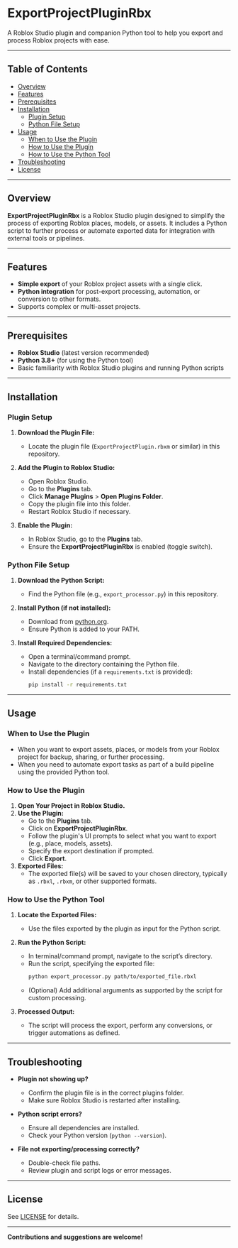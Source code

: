 # ExportProjectPluginRbx

A Roblox Studio plugin and companion Python tool to help you export and process Roblox projects with ease.

---

## Table of Contents

- [Overview](#overview)
- [Features](#features)
- [Prerequisites](#prerequisites)
- [Installation](#installation)
  - [Plugin Setup](#plugin-setup)
  - [Python File Setup](#python-file-setup)
- [Usage](#usage)
  - [When to Use the Plugin](#when-to-use-the-plugin)
  - [How to Use the Plugin](#how-to-use-the-plugin)
  - [How to Use the Python Tool](#how-to-use-the-python-tool)
- [Troubleshooting](#troubleshooting)
- [License](#license)

---

## Overview

**ExportProjectPluginRbx** is a Roblox Studio plugin designed to simplify the process of exporting Roblox places, models, or assets. It includes a Python script to further process or automate exported data for integration with external tools or pipelines.

---

## Features

- **Simple export** of your Roblox project assets with a single click.
- **Python integration** for post-export processing, automation, or conversion to other formats.
- Supports complex or multi-asset projects.

---

## Prerequisites

- **Roblox Studio** (latest version recommended)
- **Python 3.8+** (for using the Python tool)
- Basic familiarity with Roblox Studio plugins and running Python scripts

---

## Installation

### Plugin Setup

1. **Download the Plugin File:**
   - Locate the plugin file (`ExportProjectPlugin.rbxm` or similar) in this repository.

2. **Add the Plugin to Roblox Studio:**
   - Open Roblox Studio.
   - Go to the **Plugins** tab.
   - Click **Manage Plugins** > **Open Plugins Folder**.
   - Copy the plugin file into this folder.
   - Restart Roblox Studio if necessary.

3. **Enable the Plugin:**
   - In Roblox Studio, go to the **Plugins** tab.
   - Ensure the **ExportProjectPluginRbx** is enabled (toggle switch).

### Python File Setup

1. **Download the Python Script:**
   - Find the Python file (e.g., `export_processor.py`) in this repository.

2. **Install Python (if not installed):**
   - Download from [python.org](https://www.python.org/downloads/).
   - Ensure Python is added to your PATH.

3. **Install Required Dependencies:**
   - Open a terminal/command prompt.
   - Navigate to the directory containing the Python file.
   - Install dependencies (if a `requirements.txt` is provided):
     ```bash
     pip install -r requirements.txt
     ```

---

## Usage

### When to Use the Plugin

- When you want to export assets, places, or models from your Roblox project for backup, sharing, or further processing.
- When you need to automate export tasks as part of a build pipeline using the provided Python tool.

### How to Use the Plugin

1. **Open Your Project in Roblox Studio.**
2. **Use the Plugin:**
   - Go to the **Plugins** tab.
   - Click on **ExportProjectPluginRbx**.
   - Follow the plugin's UI prompts to select what you want to export (e.g., place, models, assets).
   - Specify the export destination if prompted.
   - Click **Export**.
3. **Exported Files:**
   - The exported file(s) will be saved to your chosen directory, typically as `.rbxl`, `.rbxm`, or other supported formats.

### How to Use the Python Tool

1. **Locate the Exported Files:**
   - Use the files exported by the plugin as input for the Python script.

2. **Run the Python Script:**
   - In terminal/command prompt, navigate to the script’s directory.
   - Run the script, specifying the exported file:
     ```bash
     python export_processor.py path/to/exported_file.rbxl
     ```
   - (Optional) Add additional arguments as supported by the script for custom processing.

3. **Processed Output:**
   - The script will process the export, perform any conversions, or trigger automations as defined.

---

## Troubleshooting

- **Plugin not showing up?**
  - Confirm the plugin file is in the correct plugins folder.
  - Make sure Roblox Studio is restarted after installing.

- **Python script errors?**
  - Ensure all dependencies are installed.
  - Check your Python version (`python --version`).

- **File not exporting/processing correctly?**
  - Double-check file paths.
  - Review plugin and script logs or error messages.

---

## License

See [LICENSE](LICENSE) for details.

---

**Contributions and suggestions are welcome!**
